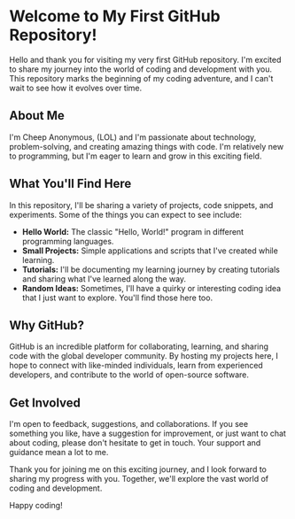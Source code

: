 # Welcome to My First GitHub Repository!

Hello and thank you for visiting my very first GitHub repository. I'm excited to share my journey into the world of coding and development with you. This repository marks the beginning of my coding adventure, and I can't wait to see how it evolves over time.

## About Me

I'm Cheep Anonymous, (LOL) and I'm passionate about technology, problem-solving, and creating amazing things with code. I'm relatively new to programming, but I'm eager to learn and grow in this exciting field.

## What You'll Find Here

In this repository, I'll be sharing a variety of projects, code snippets, and experiments. Some of the things you can expect to see include:

- **Hello World:** The classic "Hello, World!" program in different programming languages.
- **Small Projects:** Simple applications and scripts that I've created while learning.
- **Tutorials:** I'll be documenting my learning journey by creating tutorials and sharing what I've learned along the way.
- **Random Ideas:** Sometimes, I'll have a quirky or interesting coding idea that I just want to explore. You'll find those here too.

## Why GitHub?

GitHub is an incredible platform for collaborating, learning, and sharing code with the global developer community. By hosting my projects here, I hope to connect with like-minded individuals, learn from experienced developers, and contribute to the world of open-source software.

## Get Involved

I'm open to feedback, suggestions, and collaborations. If you see something you like, have a suggestion for improvement, or just want to chat about coding, please don't hesitate to get in touch. Your support and guidance mean a lot to me.

Thank you for joining me on this exciting journey, and I look forward to sharing my progress with you. Together, we'll explore the vast world of coding and development.

Happy coding!
